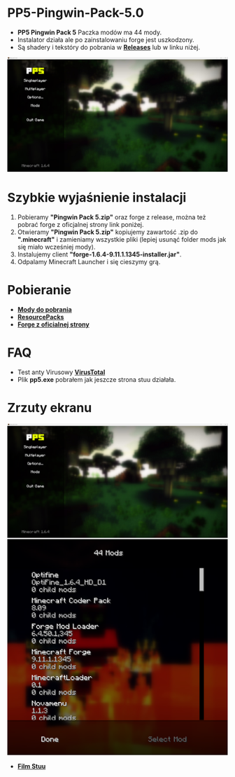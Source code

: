 # PP5-Pingwin-Pack-5.0
- **PP5 Pingwin Pack 5** Paczka modów ma 44 mody.
- Instalator działa ale po zainstalowaniu forge jest uszkodzony.
- Są shadery i tekstóry do pobrania w **[Releases](https://github.com/KryskiPL/PP5-Pingwin-Pack-5.0-half/releases)** lub w linku niżej.

![1](png/1.png)

# Szybkie wyjaśnienie instalacji

1. Pobieramy **"Pingwin Pack 5.zip"** oraz forge z release, można też pobrać forge z oficjalnej strony link poniżej.
2. Otwieramy **"Pingwin Pack 5.zip"** kopiujemy zawartość .zip do **".minecraft"** i zamieniamy wszystkie pliki (lepiej usunąć folder mods jak się miało wcześniej mody).
3. Instalujemy client **"forge-1.6.4-9.11.1.1345-installer.jar"**.
4. Odpalamy Minecraft Launcher i się cieszymy grą.

# Pobieranie

- **[Mody do pobrania](https://github.com/KryskiPL/PP5-Pingwin-Pack-5.0-half/releases/tag/PP5)**
- **[ResourcePacks](https://github.com/KryskiPL/PP5-Pingwin-Pack-5.0-half/releases/tag/PP5-resourcepacks)**
- **[Forge z oficialnej strony](https://files.minecraftforge.net/net/minecraftforge/forge/index_1.6.4.html)**

# FAQ

- Test anty Virusowy **[VirusTotal](https://www.virustotal.com/gui/file/d3831a7cc087e8bca09f6713b8962b6e848e2921fc11853070bd5193870f1cff/detection)**
- Plik **pp5.exe** pobrałem jak jeszcze strona stuu działała.

# Zrzuty ekranu

![1](png/1.png)
![2](png/2.png)
- **[Film Stuu](https://youtu.be/ns500w9JZrs)**
